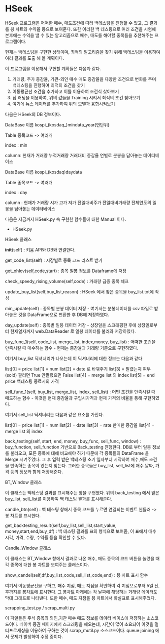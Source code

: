 # HSeek

HSeek 프로그램은 어떠한 매수, 매도조건에 따라 백테스팅을 진행할 수 있고, 그 결과를 봉 차트와 수익율 등으로 보여준다.
또한 이러한 백 테스팅으로 여러 조건을 시험해 본후에는 수익을 낼 수 있는 알고리즘으로 매수, 매도를 해야할 종목들을 추천해주는 프로그램이다.

현재는 백테스팅을 구현한 상태이며, 최적의 알고리즘을 찾기 위해 백테스팅을 이용하여 여러 결과를 도출 해 볼 계획이다.

이 프로그램을 이용해서 구현할 계획들은 다음과 같다.

1. 거래량, 주가 증감율, 기관-외인 매수 매도 증감율을 다양한 조건으로 변화를 주며 백테스팅을 진행하여 최적의 조건을 찾기
2. 이동평균선 조건을 추가하고 이를 이용하여 조건식 찾아보기
3. 딥 러닝을 이용하여, 위의 값들을 Training 시켜서 최적의 조건 찾아보기
4. 여기에 뉴스 데이터를 추가하여 위의 모델과 융합시켜보기

다음은 HSeek의 DB 정보이다.

DataBase 이름 kospi_(kosdaq_)mindata_year(연단위)

Table
종목코드 -> 여러개

index : min

column: 현재가 거래량 누적거래량 거래대비 증감율
연별로 분봉을 담아놓는 데이터베이스

DataBase 이름 kospi_(kosdaq)daydata

Table
종목코드 -> 여러개

index : day

column : 현재가 거래량 시가 고가 저가 전일대비주가 전일대비거래량
전체연도의 일봉을 담아놓는 데이터베이스

다음은 지금까지 HSeek.py 속 구현한 함수들에 대한 Manual 이다.

* HSeek.py

HSeek 클래스

__init__(self) : 키움 API와 DB와 연결한다.

get_code_list(self) : 시장별로 종목 코드 리스트 받기

get_ohlcv(self,code,start) : 종목 일봉 정보를 Dataframe에 저장

check_speedy_rising_volume(self,code) : 거래량 급증 종목 체크

update_buy_list(self,buy_list,reason) : HSeek 에서 찾은 종목을 buy_list.txt에 작성

min_update(self) : 종목별 분봉 데이터 저장 - 여기서는 분봉데이터를 csv 파일로 받아놓은 것을 DataFrame으로 변환한 후 DB에 저장하였다.

day_update(self) : 종목별 일봉 데이터 저장 - 상장일을 스크래핑한 후에 상장일로부터 현재일자까지 web.DataReader 로 일봉 데이터를 불러와 저장하였다.

buy_func_1(self, code_list, merge_list, index,money, buy_list) : 어떠한 조건을 만족시킬 때 매수하는 함수 - 현재는 증감율과 거래량 기준으로 구현하였다. 

여기서 buy_list 딕셔너리가 나오는데 이 딕셔너리에 대한 정보는 다음과 같다

list[0] = price
list[1] = num
list[2] = date 로 바꿔주기
list[3] = 팔렸는지 여부 (sold) 팔리면 True 안팔렸으면 False
list[4] = merge list 의 index
list[5] = end price 백테스팅 종료시의 가격

sell_func_1(self, buy_list, merge_list, index, sell_list) : 어떤 조건을 만족시킬 때 매도하는 함수 - 이것은 현재 증감율과 구입시가격과 현재 가격의 비율을 통해 구현하였다.

여기서 sell_list 딕셔너리는 다음과 같은 요소를 가진다.

list[0] = price
list[1] = num
list[2] = date
list[3] = rate 판매한 증감율
list[4] = merge list 의 index

back_testing(self, start, end, money, buy_func, sell_func, window) : buy_function, sell_function 기반으로 Back_testing 진행한다. 
DB로 부터 일봉 정보를 불러오고, 모든 종목에 대해 비교해야 하기 때문에 각 종목들의 DataFrame 을 Merge 시켜주었다. 그 후 입력 받은 백테스팅 초기 일자부터 시작하여 매수,매도 조건을 만족하는 종목이 있는지 찾는다. 그러한 종목들은 buy_list, sell_list에 매수 날짜, 가격 등의 정보와 함께 저장해준다.



BT_Window 클래스

이 클래스는 백테스팅 결과를 표시해주는 창을 구현했다. 위의 back_testing 에서 얻은 buy_list, sell_list를 이용하여 백 테스팅 결과를 표시해준다. 

candle_btn(self) : 백 테스팅 창에서 종목 코드를 누르면 연결되는 이벤트 핸들러 -> 봉 차트를 표시한다.

get_backtesting_result(self,buy_list,sell_list,start_value, money,start,end,buy_df) : 백 테스팅 결과를 표의 형식으로 보여줌, 이 표에서 매수 시각, 가격, 수량, 수익률 등을 확인할 수 있다.


Candle_Window 클래스

이 클래스는 BT_Window 창에서 결과로 나온 매수, 매도 종목의 코드 버튼을 눌렀을 때 각 종목에 대한 봉 차트를 보여주는 클래스이다.

show_candel(self,df,buy_list_code,sell_list_code,end) : 봉 차트 표시 함수

여기서 이동평균선을 구하고, 매수 지점, 매도 지점을 확인하여 각 지점으로부터 5일 전, 후까지를 봉차트에 표시한다.
그 봉차트 아래에는 각 날짜에 해당하는 거래량 데이터도 막대 그래프로 나타낸다.
또한 매수, 매도 지점을 봉 차트에서 화살표로 표시해주었다.


scrapping_test.py / scrap_multi.py

이 파일들은 주식 종목의 외인,기관 매수 매도 정보를 데이터 베이스에 저장하는 소스코드이다.
네이버 증권 페이지에서 스크래핑을 해오는데, 시간이 많이 소요되어 이것을 멀티프로세싱을 이용하여
구하는 것이 scrap_mutil.py 소스코드이다. queue joining 에서 문제가 발생하여 수정 중이다.




